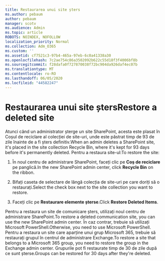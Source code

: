 ```yaml
---
title: Restaurarea unui site șters
ms.author: pebaum
author: pebaum
manager: scotv
ms.audience: Admin
ms.topic: article
ROBOTS: NOINDEX, NOFOLLOW
localization_priority: Normal
ms.collection: Adm_O365
ms.custom: ''
ms.assetid: cf7521c3-97b4-465a-97eb-6c0a41338a30
ms.openlocfilehash: 7c2ae754c86a3502092b622c55d18f3f4006bf8b
ms.sourcegitcommit: f28dafa0f727870038f72bc904da926daf4ec07b
ms.translationtype: MT
ms.contentlocale: ro-RO
ms.lasthandoff: 06/05/2020
ms.locfileid: "44582247"
---
```

# <a name="restore-a-deleted-site"></a><span data-ttu-id="95f71-102">Restaurarea unui site șters</span><span class="sxs-lookup"><span data-stu-id="95f71-102">Restore a deleted site</span></span>

<span data-ttu-id="95f71-103">Atunci când un administrator șterge un site SharePoint, acesta este plasat în Coșul de reciclare al colecției de site-uri, unde este păstrat timp de 93 de zile înainte de a fi șters definitiv.</span><span class="sxs-lookup"><span data-stu-id="95f71-103">When an admin deletes a SharePoint site, it's placed in the site collection Recycle Bin, where it's kept for 93 days before it's permanently deleted.</span></span> <span data-ttu-id="95f71-104">Pentru a restaura site-ul:</span><span class="sxs-lookup"><span data-stu-id="95f71-104">To restore the site:</span></span>
  
1. <span data-ttu-id="95f71-105">În noul centru de administrare SharePoint, faceți clic pe **Coș de reciclare** pe panglică.</span><span class="sxs-lookup"><span data-stu-id="95f71-105">In the new SharePoint admin center, click **Recycle Bin** on the ribbon.</span></span> 
    
2. <span data-ttu-id="95f71-106">Bifați caseta de selectare de lângă colecția de site-uri pe care doriți să o restaurați.</span><span class="sxs-lookup"><span data-stu-id="95f71-106">Select the check box next to the site collection you want to restore.</span></span>
    
3. <span data-ttu-id="95f71-107">Faceți clic pe **Restaurare elemente șterse**.</span><span class="sxs-lookup"><span data-stu-id="95f71-107">Click **Restore Deleted Items**.</span></span>
    
<span data-ttu-id="95f71-108">Pentru a restaura un site de comunicare șters, utilizați noul centru de administrare SharePoint.</span><span class="sxs-lookup"><span data-stu-id="95f71-108">To restore a deleted communication site, you can use the new SharePoint admin center.</span></span> <span data-ttu-id="95f71-109">În caz contrar, trebuie să utilizați Microsoft PowerShell.</span><span class="sxs-lookup"><span data-stu-id="95f71-109">Otherwise, you need to use Microsoft PowerShell.</span></span> <span data-ttu-id="95f71-110">Pentru a restaura un site care aparține unui grup Microsoft 365, trebuie să restaurați grupul în centrul de administrare Exchange.</span><span class="sxs-lookup"><span data-stu-id="95f71-110">To restore a site that belongs to a Microsoft 365 group, you need to restore the group in the Exchange admin center.</span></span> <span data-ttu-id="95f71-111">Grupurile pot fi restaurate timp de 30 de zile după ce sunt șterse.</span><span class="sxs-lookup"><span data-stu-id="95f71-111">Groups can be restored for 30 days after they're deleted.</span></span>
  

